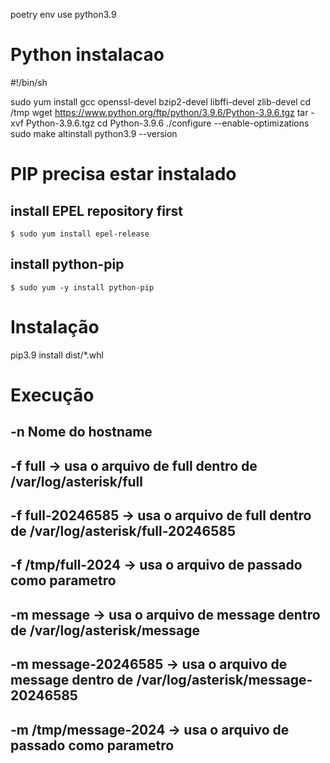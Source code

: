  poetry env use python3.9


 # Python instalacao
  #!/bin/sh

  sudo yum install gcc openssl-devel bzip2-devel libffi-devel zlib-devel
  cd /tmp
  wget https://www.python.org/ftp/python/3.9.6/Python-3.9.6.tgz
  tar -xvf Python-3.9.6.tgz
  cd Python-3.9.6
  ./configure --enable-optimizations
  sudo make altinstall
  python3.9 --version

 # PIP precisa estar instalado
  ## install EPEL repository first
    $ sudo yum install epel-release
  ## install python-pip
    $ sudo yum -y install python-pip

# Instalação 

pip3.9 install dist/*.whl

# Execução

 ## -n Nome do hostname 

 ## -f full -> usa o arquivo de full dentro de /var/log/asterisk/full
 ## -f full-20246585 -> usa o arquivo de full dentro de /var/log/asterisk/full-20246585
 ## -f /tmp/full-2024 -> usa o arquivo de passado como  parametro

 ## -m message -> usa o arquivo de message dentro de /var/log/asterisk/message
 ## -m message-20246585 -> usa o arquivo de message dentro de /var/log/asterisk/message-20246585
 ## -m /tmp/message-2024 -> usa o arquivo de passado como parametro